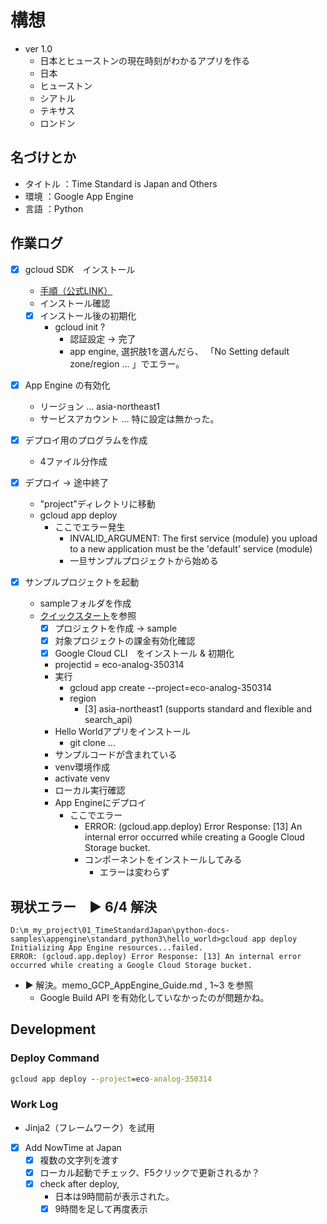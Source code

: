 # 構想

* ver 1.0
  * 日本とヒューストンの現在時刻がわかるアプリを作る
  * 日本
  * ヒューストン
  * シアトル
  * テキサス
  * ロンドン

## 名づけとか

* タイトル  ：Time Standard is Japan and Others
* 環境      ：Google App Engine
* 言語      ：Python

## 作業ログ

* [X] gcloud SDK　インストール
  * [手順（公式LINK）](https://cloud.google.com/sdk/docs/install?hl=ja)
  * インストール確認
  * [X] インストール後の初期化
    * gcloud init ?
      * 認証設定    -> 完了
      * app engine, 選択肢1を選んだら、 「No Setting default zone/region ... 」でエラー。

* [X] App Engine の有効化
  * リージョン … asia-northeast1
  * サービスアカウント … 特に設定は無かった。

* [X] デプロイ用のプログラムを作成
  * 4ファイル分作成

* [X] デプロイ -> 途中終了
  * "project"ディレクトリに移動
  * gcloud app deploy
    * ここでエラー発生
      * INVALID_ARGUMENT: The first service (module) you upload to a new application must be the 'default' service (module)
      * 一旦サンプルプロジェクトから始める

* [X] サンプルプロジェクトを起動
  * sampleフォルダを作成
  * [クイックスタート](https://cloud.google.com/appengine/docs/standard/python3/create-app?hl=ja)を参照
    * [X] プロジェクトを作成  -> sample
    * [X] 対象プロジェクトの課金有効化確認
    * [X] Google Cloud CLI　をインストール & 初期化
    * projectid = eco-analog-350314
    * 実行
      * gcloud app create --project=eco-analog-350314
      * region
        *  [3] asia-northeast1 (supports standard and flexible and search_api)
    * Hello Worldアプリをインストール
      * git clone ...
    * サンプルコードが含まれている
    * venv環境作成
    * activate venv
    * ローカル実行確認
    * App Engineにデプロイ
      * ここでエラー
        * ERROR: (gcloud.app.deploy) Error Response: [13] An internal error occurred while creating a Google Cloud Storage bucket.
        * コンポーネントをインストールしてみる
          * エラーは変わらず


## 現状エラー　▶ 6/4 解決
```
D:\m_my_project\01_TimeStandardJapan\python-docs-samples\appengine\standard_python3\hello_world>gcloud app deploy
Initializing App Engine resources...failed.
ERROR: (gcloud.app.deploy) Error Response: [13] An internal error occurred while creating a Google Cloud Storage bucket.
```
* ▶ 解決。memo_GCP_AppEngine_Guide.md , 1~3 を参照
  * Google Build API を有効化していなかったのが問題かね。


## Development

### Deploy Command
``` cmd
gcloud app deploy --project=eco-analog-350314
```

### Work Log
* Jinja2（フレームワーク）を試用

* [X] Add NowTime at Japan
  * [X] 複数の文字列を渡す
  * [X] ローカル起動でチェック、F5クリックで更新されるか？
  * [X] check after deploy,
    * 日本は9時間前が表示された。
    * [X] 9時間を足して再度表示
